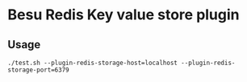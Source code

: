 # Besu Redis Key value store plugin

## Usage

```shell script
./test.sh --plugin-redis-storage-host=localhost --plugin-redis-storage-port=6379
```
